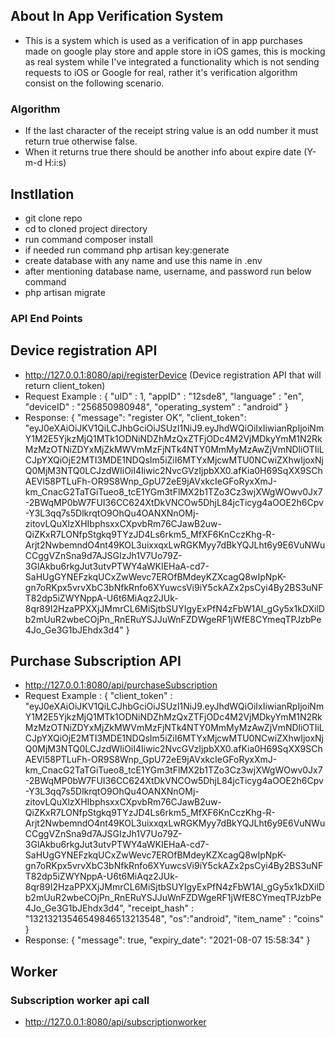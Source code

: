 ## About In App Verification System
- This is a system which is used as a verification of in app purchases made on google play store and apple store in iOS games, this is mocking as real system while I've integrated a functionality which is not sending requests to iOS or Google for real, rather it's verification algorithm consist on the following scenario.

### Algorithm
- If the last character of the receipt string value is an odd number it must return true otherwise false.
- When it returns true there should be another info about expire date (Y-m-d H:i:s)
## Instllation
- git clone repo
- cd to cloned project directory
- run command composer install
- if needed run command php artisan key:generate
- create database with any name and use this name in .env 
- after mentioning database name, username, and password run below command
- php artisan migrate
### API End Points
## Device registration API
- http://127.0.0.1:8080/api/registerDevice (Device registration API that will return client_token)
- Request Example : {
    "uID"   :   1,
    "appID" :   "12sde8",
    "language"  :   "en",
    "deviceID"  :   "256850980948",
    "operating_system"  :   "android"
    } 
- Response: 
{
    "message": "register OK",
    "client_token": "eyJ0eXAiOiJKV1QiLCJhbGciOiJSUzI1NiJ9.eyJhdWQiOiIxIiwianRpIjoiNmY1M2E5YjkzMjQ1MTk1ODNiNDZhMzQxZTFjODc4M2VjMDkyYmM1N2RkMzMzOTNiZDYxMjZkMWVmMzFjNTk4NTY0MmMyMzAwZjVmNDliOTIiLCJpYXQiOjE2MTI3MDE1NDQsIm5iZiI6MTYxMjcwMTU0NCwiZXhwIjoxNjQ0MjM3NTQ0LCJzdWIiOiI4Iiwic2NvcGVzIjpbXX0.afKia0H69SqXX9SChAEVl58PTLuFh-OR9S8Wnp_GpU72eE9jAVxkcIeGFoRyxXmJ-km_CnacG2TaTGiTueo8_tcE1YGm3tFlMX2b1TZo3Cz3wjXWgWOwv0Jx7-2BWqMP0bW7FUI36CC624XtDkVNCOw5DhjL84jcTicyg4aOOE2h6Cpv-Y3L3qq7s5DlkrqtO9OhQu4OANXNnOMj-zitovLQuXlzXHIbphsxxCXpvbRm76CJawB2uw-QiZKxR7LONfpStgkq9TYzJD4Ls6rkm5_MfXF6KnCczKhg-R-Arjt2NwbemndO4nt49KOL3uixxqxLwRGKMyy7dBkYQJLht6y9E6VuNWuCCggVZnSna9d7AJSGIzJh1V7Uo79Z-3GlAkbu6rkgJut3utvPTWY4aWKIEHaA-cd7-SaHUgGYNEFzkqUCxZwWevc7EROfBMdeyKZXcagQ8wIpNpK-gn7oRKpx5vrvXbC3bNfkRnfo6XYuwcsVi9iY5ckAZx2psCyi4By2BS3uNFT82dp5iZWYNppA-U6t6MiAqz2JUk-8qr89I2HzaPPXXjJMmrCL6MiSjtbSUYIgyExPfN4zFbW1Al_gGy5x1kDXilDb2mUuR2wbeCOjPn_RnERuYSJJuWnFZDWgeRF1jWfE8CYmeqTPJzbPe4Jo_Ge3G1bJEhdx3d4"
}
## Purchase Subscription API
- http://127.0.0.1:8080/api/purchaseSubscription
- Request Example : {
    "client_token" : "eyJ0eXAiOiJKV1QiLCJhbGciOiJSUzI1NiJ9.eyJhdWQiOiIxIiwianRpIjoiNmY1M2E5YjkzMjQ1MTk1ODNiNDZhMzQxZTFjODc4M2VjMDkyYmM1N2RkMzMzOTNiZDYxMjZkMWVmMzFjNTk4NTY0MmMyMzAwZjVmNDliOTIiLCJpYXQiOjE2MTI3MDE1NDQsIm5iZiI6MTYxMjcwMTU0NCwiZXhwIjoxNjQ0MjM3NTQ0LCJzdWIiOiI4Iiwic2NvcGVzIjpbXX0.afKia0H69SqXX9SChAEVl58PTLuFh-OR9S8Wnp_GpU72eE9jAVxkcIeGFoRyxXmJ-km_CnacG2TaTGiTueo8_tcE1YGm3tFlMX2b1TZo3Cz3wjXWgWOwv0Jx7-2BWqMP0bW7FUI36CC624XtDkVNCOw5DhjL84jcTicyg4aOOE2h6Cpv-Y3L3qq7s5DlkrqtO9OhQu4OANXNnOMj-zitovLQuXlzXHIbphsxxCXpvbRm76CJawB2uw-QiZKxR7LONfpStgkq9TYzJD4Ls6rkm5_MfXF6KnCczKhg-R-Arjt2NwbemndO4nt49KOL3uixxqxLwRGKMyy7dBkYQJLht6y9E6VuNWuCCggVZnSna9d7AJSGIzJh1V7Uo79Z-3GlAkbu6rkgJut3utvPTWY4aWKIEHaA-cd7-SaHUgGYNEFzkqUCxZwWevc7EROfBMdeyKZXcagQ8wIpNpK-gn7oRKpx5vrvXbC3bNfkRnfo6XYuwcsVi9iY5ckAZx2psCyi4By2BS3uNFT82dp5iZWYNppA-U6t6MiAqz2JUk-8qr89I2HzaPPXXjJMmrCL6MiSjtbSUYIgyExPfN4zFbW1Al_gGy5x1kDXilDb2mUuR2wbeCOjPn_RnERuYSJJuWnFZDWgeRF1jWfE8CYmeqTPJzbPe4Jo_Ge3G1bJEhdx3d4",
    "receipt_hash" : "13213213546549846513213548",
    "os":"android",
    "item_name" : "coins"
}
- Response: {
    "message": true,
    "expiry_date": "2021-08-07 15:58:34"
}

## Worker
### Subscription worker api call
- http://127.0.0.1:8080/api/subscriptionworker